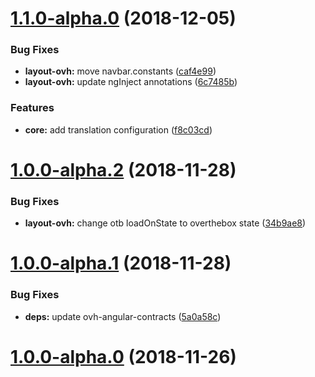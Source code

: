 # [1.1.0-alpha.0](https://github.com/ovh-ux/manager/compare/@ovh-ux/manager-layout-ovh@1.0.0-alpha.2...@ovh-ux/manager-layout-ovh@1.1.0-alpha.0) (2018-12-05)


### Bug Fixes

* **layout-ovh:** move navbar.constants ([caf4e99](https://github.com/ovh-ux/manager/commit/caf4e99))
* **layout-ovh:** update ngInject annotations ([6c7485b](https://github.com/ovh-ux/manager/commit/6c7485b))


### Features

* **core:** add translation configuration ([f8c03cd](https://github.com/ovh-ux/manager/commit/f8c03cd))



# [1.0.0-alpha.2](https://github.com/ovh-ux/manager/compare/@ovh-ux/manager-layout-ovh@1.0.0-alpha.1...@ovh-ux/manager-layout-ovh@1.0.0-alpha.2) (2018-11-28)


### Bug Fixes

* **layout-ovh:** change otb loadOnState to overthebox state ([34b9ae8](https://github.com/ovh-ux/manager/commit/34b9ae8))



# [1.0.0-alpha.1](https://github.com/ovh-ux/manager/compare/@ovh-ux/manager-layout-ovh@1.0.0-alpha.0...@ovh-ux/manager-layout-ovh@1.0.0-alpha.1) (2018-11-28)


### Bug Fixes

* **deps:** update ovh-angular-contracts ([5a0a58c](https://github.com/ovh-ux/manager/commit/5a0a58c))



# [1.0.0-alpha.0](https://github.com/ovh-ux/manager/compare/@ovh-ux/manager-layout-ovh@0.0.0...@ovh-ux/manager-layout-ovh@1.0.0-alpha.0) (2018-11-26)



